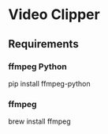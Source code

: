 # Video Clipper


## Requirements

### ffmpeg Python
pip install ffmpeg-python

### ffmpeg

brew install ffmpeg